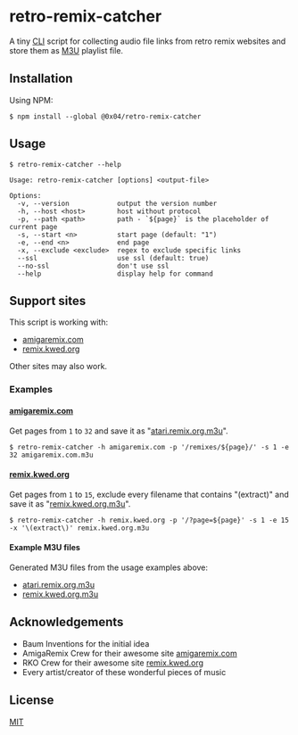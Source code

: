 # retro-remix-catcher

A tiny [CLI][CLI] script for collecting audio file links from retro remix
websites and store them as [M3U][M3U] playlist file.


## Installation

Using NPM:

```
$ npm install --global @0x04/retro-remix-catcher
```


## Usage

```
$ retro-remix-catcher --help

Usage: retro-remix-catcher [options] <output-file>

Options:
  -v, --version            output the version number
  -h, --host <host>        host without protocol
  -p, --path <path>        path - `${page}` is the placeholder of current page
  -s, --start <n>          start page (default: "1")
  -e, --end <n>            end page
  -x, --exclude <exclude>  regex to exclude specific links
  --ssl                    use ssl (default: true)
  --no-ssl                 don't use ssl
  --help                   display help for command
```


## Support sites

This script is working with:

* [amigaremix.com][AmigaRemix] 
* [remix.kwed.org][RKO] 

Other sites may also work.


### Examples

#### [amigaremix.com][AmigaRemix]

Get pages from `1` to `32` and save it as "[atari.remix.org.m3u][ExampleM3U_AmigaRemix]".

```
$ retro-remix-catcher -h amigaremix.com -p '/remixes/${page}/' -s 1 -e 32 amigaremix.com.m3u
```

#### [remix.kwed.org][RKO]

Get pages from `1` to `15`, exclude every filename that contains "(extract)" and save it as "[remix.kwed.org.m3u][ExampleM3U_RKO]".  

```
$ retro-remix-catcher -h remix.kwed.org -p '/?page=${page}' -s 1 -e 15 -x '\(extract\)' remix.kwed.org.m3u
```

#### Example M3U files

Generated M3U files from the usage examples above:

* [atari.remix.org.m3u][ExampleM3U_AmigaRemix]
* [remix.kwed.org.m3u][ExampleM3U_RKO]


## Acknowledgements

* Baum Inventions for the initial idea
* AmigaRemix Crew for their awesome site [amigaremix.com][AmigaRemix]
* RKO Crew for their awesome site [remix.kwed.org][RKO]
* Every artist/creator of these wonderful pieces of music


## License

[MIT][license]


<!-- Links -->
[license]: ./license.md
[RKO]: https://remix.kwed.org
[AmigaRemix]: https://amigaremix.com
[ExampleM3U_AmigaRemix]: ./example-files/amigaremix.com.m3u
[ExampleM3U_RKO]: ./example-files/remix.kwed.org.m3u


<!-- Appendix -->
[CLI]: https://en.wikipedia.org/wiki/Command-line_interface
[M3U]: https://en.wikipedia.org/wiki/M3U

